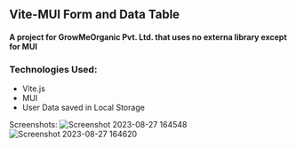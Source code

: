 ## Vite-MUI Form and Data Table
#### A project for GrowMeOrganic Pvt. Ltd. that uses no externa library except for MUI

### Technologies Used:
- Vite.js
- MUI
- User Data saved in Local Storage

Screenshots:
![Screenshot 2023-08-27 164548](https://github.com/ashishfargade/growmeorganic-project/assets/97624840/9c3e49e9-0c89-488b-93b9-706f17d7625a)
![Screenshot 2023-08-27 164620](https://github.com/ashishfargade/growmeorganic-project/assets/97624840/4b7b91b0-a20b-4747-b291-2c3078d6e944)
